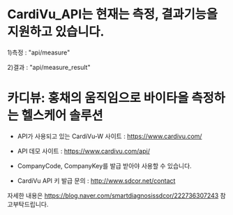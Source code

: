 # CardiVu_API는 현재는 측정, 결과기능을 지원하고 있습니다.

1)측정 : "api/measure"
  
2)결과 : "api/measure_result"
  
  
# 카디뷰: 홍채의 움직임으로 바이타을 측정하는 헬스케어 솔루션

- API가 사용되고 있는 CardiVu-W 사이트 : https://www.cardivu.com/
- API 데모 사이트 : https://www.cardivu.com/api/

- CompanyCode, CompanyKey를 발급 받아야 사용할 수 있습니다.
- CardiVu API 키 발급 문의 : http://www.sdcor.net/contact

자세한 내용은 https://blog.naver.com/smartdiagnosissdcor/222736307243 참고부탁드립니다.

